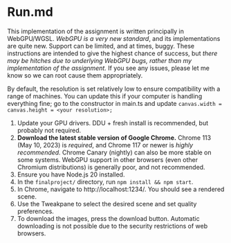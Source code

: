 # Run.md

This implementation of the assignment is written principally in WebGPU/WGSL. *WebGPU is a very new standard*, and its implementations are quite new. Support can be limited, and at times, buggy. These instructions are intended to give the highest chance of success, but *there may be hitches due to underlying WebGPU bugs, rather than my implementation of the assignment.* If you see any issues, please let me know so we can root cause them appropriately.

By default, the resolution is set relatively low to ensure compatibility with a range of machines. You can update this if your computer is handling everything fine; go to the constructor in main.ts and update `canvas.width = canvas.height = <your resolution>;`

1. Update your GPU drivers. DDU + fresh install is recommended, but probably not required.
2. **Download the latest stable version of Google Chrome.** Chrome 113 (May 10, 2023) is *required*, and Chrome 117 or newer is *highly recommended.* Chrome Canary (nightly) can also be more stable on some systems. WebGPU support in other browsers (even other Chromium distributions) is generally poor, and not recommended.
3. Ensure you have Node.js 20 installed.
4. In the `finalproject/` directory, run `npm install && npm start`.
5. In Chrome, navigate to http://localhost:1234/. You should see a rendered scene.
6. Use the Tweakpane to select the desired scene and set quality preferences.
7. To download the images, press the download button. Automatic downloading is not possible due to the security restrictions of web browsers.